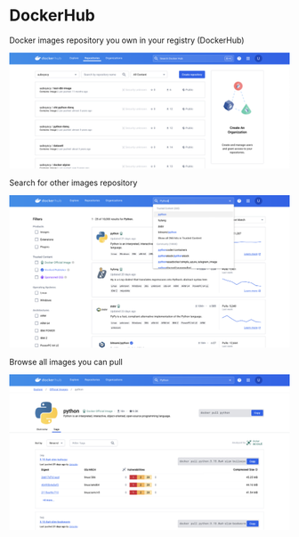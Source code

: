 # DockerHub

Docker images repository you own in your registry (DockerHub) 

![Untitled](DockerHub%20d69dab70c803426faf2643107de9ce89/Untitled.png)

Search for other images repository

![Untitled](DockerHub%20d69dab70c803426faf2643107de9ce89/Untitled%201.png)

Browse all images you can pull

![Untitled](DockerHub%20d69dab70c803426faf2643107de9ce89/Untitled%202.png)